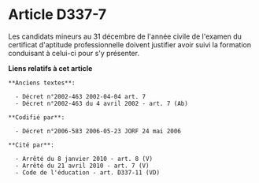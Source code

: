 # Article D337-7

Les candidats mineurs au 31 décembre de l'année civile de l'examen du certificat d'aptitude professionnelle doivent justifier
avoir suivi la formation conduisant à celui-ci pour s'y présenter.

**Liens relatifs à cet article**

	**Anciens textes**:

	  - Décret n°2002-463 2002-04-04 art. 7
	  - Décret n°2002-463 du 4 avril 2002 - art. 7 (Ab)

	**Codifié par**:

	  - Décret n°2006-583 2006-05-23 JORF 24 mai 2006

	**Cité par**:

	  - Arrêté du 8 janvier 2010 - art. 8 (V)
	  - Arrêté du 21 avril 2010 - art. 7 (V)
	  - Code de l'éducation - art. D337-11 (VD)
